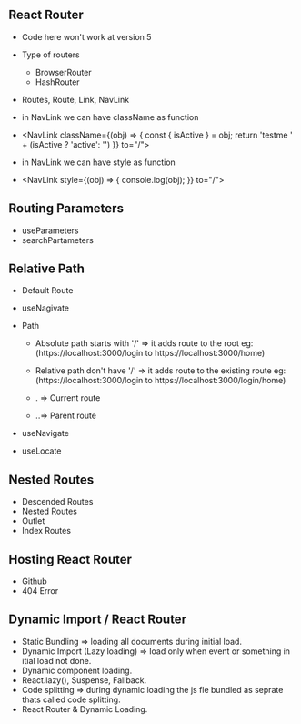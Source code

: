 ## React Router
- Code here won't work at version 5
- Type of routers
  - BrowserRouter
  - HashRouter
- Routes, Route, Link, NavLink

- in NavLink  we can have className as function
- <NavLink className={(obj) => {
    const {
        isActive
    } = obj;
    return 'testme ' + (isActive ? 'active': '')
  }} to="/">

- in NavLink  we can have style as function
- <NavLink style={(obj) => {
   console.log(obj);
  }} to="/">

## Routing Parameters
  - useParameters
  - searchPartameters

## Relative Path
- Default Route
- useNagivate

- Path
  - Absolute path starts with '/' => it adds route to the root eg: (https://localhost:3000/login  to https://localhost:3000/home) 
  - Relative path don't have '/' => it adds route to the existing route eg: (https://localhost:3000/login  to https://localhost:3000/login/home) 

  - . => Current route
  - ..=> Parent route

- useNavigate
- useLocate

## Nested Routes
- Descended Routes
- Nested Routes
- Outlet
- Index Routes

## Hosting React Router
- Github
- 404 Error

## Dynamic Import / React Router
- Static Bundling => loading all documents during initial load.
- Dynamic Import (Lazy loading) => load only when event or something in itial load not done. 
- Dynamic component loading.
- React.lazy(), Suspense, Fallback.
- Code splitting => during dynamic loading the js fle bundled as seprate thats called code splitting.
- React Router & Dynamic Loading.
